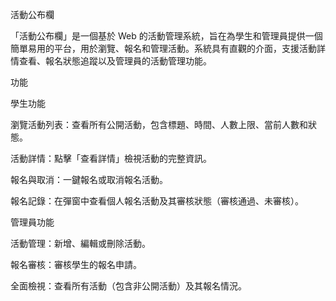 活動公布欄



「活動公布欄」是一個基於 Web 的活動管理系統，旨在為學生和管理員提供一個簡單易用的平台，用於瀏覽、報名和管理活動。系統具有直觀的介面，支援活動詳情查看、報名狀態追蹤以及管理員的活動管理功能。

功能

學生功能





瀏覽活動列表：查看所有公開活動，包含標題、時間、人數上限、當前人數和狀態。



活動詳情：點擊「查看詳情」檢視活動的完整資訊。



報名與取消：一鍵報名或取消報名活動。



報名記錄：在彈窗中查看個人報名活動及其審核狀態（審核通過、未審核）。

管理員功能





活動管理：新增、編輯或刪除活動。



報名審核：審核學生的報名申請。



全面檢視：查看所有活動（包含非公開活動）及其報名情況。
